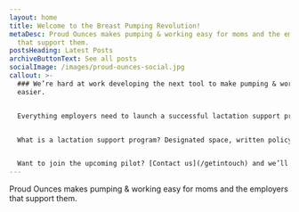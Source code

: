 ```yaml
---
layout: home
title: Welcome to the Breast Pumping Revolution!
metaDesc: Proud Ounces makes pumping & working easy for moms and the employers
  that support them.
postsHeading: Latest Posts
archiveButtonText: See all posts
socialImage: /images/proud-ounces-social.jpg
callout: >-
  ### We’re hard at work developing the next tool to make pumping & working even
  easier.


  Everything employers need to launch a successful lactation support program that delights pumping team members and the bottom line. 


  What is a lactation support program? Designated space, written policy and pumping friendly culture.


  Want to join the upcoming pilot? [Contact us](/getintouch) and we’ll get in touch.
---
```

Proud Ounces makes pumping & working easy for moms and the employers that support them.
